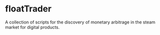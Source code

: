 # floatTrader

A collection of scripts for the discovery of monetary arbitrage in the steam market for digital products.

